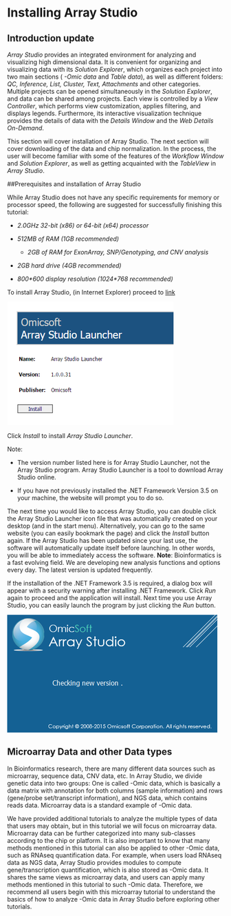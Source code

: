 # Installing Array Studio

## Introduction update

*Array Studio* provides an integrated environment for analyzing and visualizing high dimensional data.
It is convenient for organizing and visualizing data with its *Solution Explorer*,
which organizes each project into two main sections ( *-Omic data* and *Table data*),
as well as different folders: *QC, Inference, List, Cluster, Text, Attachments* and other categories.
Multiple projects can be opened simultaneously in the *Solution Explorer*,
and data can be shared among projects.
Each view is controlled by a *View Controller*,
which performs view customization, applies filtering, and displays legends.
Furthermore, its interactive visualization technique provides the details of data with the *Details Window* and the *Web Details On-Demand*.

This section will cover installation of Array Studio.
The next section will cover downloading of the data and chip normalization.
In the process, the user will become familiar with some of the features of the *Workflow Window* and *Solution Explorer*, as well as getting acquainted with the *TableView* in *Array Studio*.

##Prerequisites and installation of Array Studio

While Array Studio does not have any specific requirements for memory or processor speed, the following are suggested for successfully finishing this tutorial:

*   *2.0GHz 32-bit (x86) or 64-bit (x64) processor*

*   *512MB of RAM (1GB recommended)*

    - *2GB of RAM for ExonArray, SNP/Genotyping, and CNV analysis*

*   *2GB hard drive (4GB recommended)*

*   *800\*600 display resolution (1024\*768 recommended)*

To install Array Studio, (in Internet Explorer) proceed to [link](http://omicsoft.com/software/ArrayStudioLauncher/publish.htm )

![image3_png](images/image3.png)

Click *Install* to install *Array Studio Launcher*.

Note:

*   The version number listed here is  for Array Studio Launcher, not the Array Studio program. Array Studio Launcher is a tool to download Array Studio online.

*   If you have not previously installed the .NET Framework Version 3.5 on your machine, the website will prompt you to do so.

The next time you would like to access Array Studio, you can double click the Array Studio Launcher icon file that was automatically created on your desktop (and in the start menu). Alternatively, you can go to the same website (you can easily bookmark the page) and click the *Install* button again. If the Array Studio has been updated since your last use, the software will automatically update itself before launching. In other words, you will be able to immediately access the software. **Note**: Bioinformatics is a fast evolving field. We are developing new analysis functions and options every day. The latest version is updated frequently.

If the installation of the .NET Framework 3.5 is required, a dialog box will appear with a security warning after installing .NET Framework. Click *Run* again to proceed and the application will install. Next time you use Array Studio, you can easily launch the program by just clicking the *Run* button.


![image4_png](images/image4.png)

## Microarray Data and other Data types
In Bioinformatics research, there are many different data sources such as microarray, sequence data, CNV data, etc. In Array Studio, we divide genetic data into two groups:
One is called -Omic data, which is basically a data matrix with annotation for both columns (sample information) and rows (gene/probe set/transcript information),
and NGS data, which contains reads data. Microarray data is a standard example of -Omic data.

We have provided additional tutorials to analyze the multiple types of data that users may obtain, but in this tutorial we will focus on microarray data. Microarray data can be further categorized into many sub-classes according to the chip or platform. It is also important to know that many methods mentioned in this tutorial can also be applied to other -Omic data, such as RNAseq quantification data. For example, when users load RNAseq data as NGS data, Array Studio provides modules to compute gene/transcription quantification, which is also stored as -Omic data.  It shares the same views as microarray data, and users can apply many methods mentioned in this tutorial to such -Omic data. Therefore, we recommend all users begin with this microarray tutorial to understand the basics of how to analyze -Omic data in Array Studio before exploring other tutorials.
